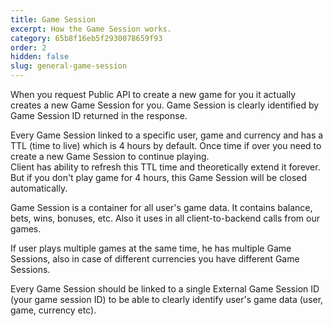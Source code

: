 ```yaml
---
title: Game Session
excerpt: How the Game Session works.
category: 65b8f16eb5f2930078659f93
order: 2
hidden: false
slug: general-game-session
---
```


When you request Public API to create a new game for you it actually creates a new Game Session for you.
Game Session is clearly identified by Game Session ID returned in the response.  

Every Game Session linked to a specific user, game and currency and has a TTL (time to live) which is 4 hours by default. 
Once time if over you need to create a new Game Session to continue playing.  
Client has ability to refresh this TTL time and theoretically extend it forever. But if you don't play game for 4 hours, this Game Session will be closed automatically.  

Game Session is a container for all user's game data. It contains balance, bets, wins, bonuses, etc. Also it uses in all client-to-backend calls from our games.

If user plays multiple games at the same time, he has multiple Game Sessions, also in case of different currencies you have different Game Sessions.  

Every Game Session should be linked to a single External Game Session ID (your game session ID) to be able to clearly identify user's game data (user, game, currency etc).  



